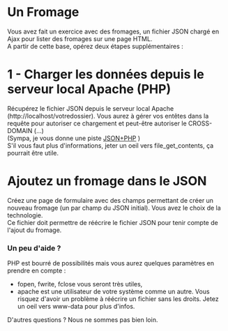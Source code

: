 # Un Fromage
Vous avez fait un exercice avec des fromages, un fichier JSON chargé en Ajax pour lister des fromages sur une page HTML.  
A partir de cette base, opérez deux étapes supplémentaires :  
  
# 1 - Charger les données depuis le serveur local Apache (PHP)  
Récupérez le fichier JSON depuis le serveur local Apache (http://localhost/votredossier). Vous aurez à gérer vos entêtes dans la requête pour autoriser ce chargement et peut-être autoriser le CROSS-DOMAIN (...)  
(Sympa, je vous donne une piste [JSON+PHP](https://www.w3schools.com/js/js_json_php.asp) )  
S'il vous faut plus d'informations, jeter un oeil vers file_get_contents, ça pourrait être utile.  
  
# Ajoutez un fromage dans le JSON  
Créez une page de formulaire avec des champs permettant de créer un nouveau fromage (un par champ du JSON initial). Vous avez le choix de la technologie.  
Ce fichier doit permettre de réécrire le fichier JSON pour tenir compte de l'ajout du fromage.  
  
### Un peu d'aide ?  
PHP est bourré de possibilités mais vous aurez quelques paramètres en prendre en compte :  
- fopen, fwrite, fclose vous seront très utiles,  
- apache est une utilisateur de votre système comme un autre. Vous risquez d'avoir un problème à réécrire un fichier sans les droits. Jetez un oeil vers www-data pour plus d'infos.  
  
D'autres questions ? Nous ne sommes pas bien loin.